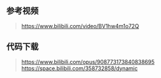 

## 参考视频
> https://www.bilibili.com/video/BV1hw4m1o72Q


## 代码下载
> https://www.bilibili.com/opus/908773173840838695
> https://space.bilibili.com/358732858/dynamic